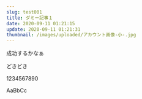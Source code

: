 ```yaml
---
slug: test001
title: ダミー記事１
date: 2020-09-11 01:21:15
update: 2020-09-11 01:21:31
thumbnail: /images/uploaded/アカウント画像-小-.jpg
---
```

成功するかなぁ

どきどき

1234567890

AaBbCc